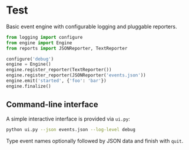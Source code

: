 # Test

Basic event engine with configurable logging and pluggable reporters.

```python
from logging import configure
from engine import Engine
from reports import JSONReporter, TextReporter

configure('debug')
engine = Engine()
engine.register_reporter(TextReporter())
engine.register_reporter(JSONReporter('events.json'))
engine.emit('started', {'foo': 'bar'})
engine.finalize()
```

## Command-line interface

A simple interactive interface is provided via ``ui.py``:

```bash
python ui.py --json events.json --log-level debug
```

Type event names optionally followed by JSON data and finish with ``quit``.
